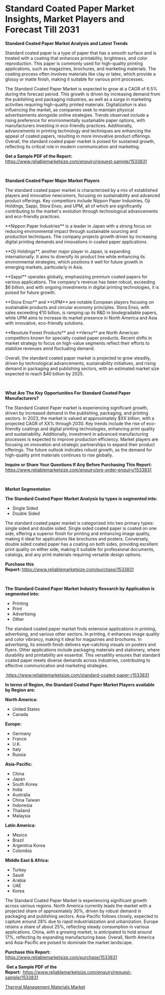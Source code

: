 <p><h1>Standard Coated Paper Market Insights, Market Players and Forecast Till 2031</h1></p><p><strong>Standard Coated Paper Market Analysis and Latest Trends</strong></p>
<p><p>Standard coated paper is a type of paper that has a smooth surface and is treated with a coating that enhances printability, brightness, and color reproduction. This paper is commonly used for high-quality printing applications, such as magazines, brochures, and marketing materials. The coating process often involves materials like clay or latex, which provide a glossy or matte finish, making it suitable for various print processes.</p><p>The Standard Coated Paper Market is expected to grow at a CAGR of 6.5% during the forecast period. This growth is driven by increasing demand from the publishing and packaging industries, as well as a surge in marketing activities requiring high-quality printed materials. Digitalization is also influencing the market, as companies seek to maintain physical advertisements alongside online strategies. Trends observed include a rising preference for environmentally sustainable paper options, with manufacturers investing in eco-friendly practices. Additionally, advancements in printing technology and techniques are enhancing the appeal of coated papers, resulting in more innovative product offerings. Overall, the standard coated paper market is poised for sustained growth, reflecting its critical role in modern communication and marketing.</p></p>
<p><strong>Get a Sample PDF of the Report:&nbsp;</strong> <a href="https://www.reliablemarketsize.com/enquiry/request-sample/1533831?utm_campaign=1105&utm_medium=2&utm_source=Github&utm_content=ia&utm_term=09112024&utm_id=standard-coated-paper">https://www.reliablemarketsize.com/enquiry/request-sample/1533831</a></p>
<p>&nbsp;</p>
<p><strong>Standard Coated Paper Major Market Players</strong></p>
<p><p>The standard coated paper market is characterized by a mix of established players and innovative newcomers, focusing on sustainability and advanced product offerings. Key competitors include Nippon Paper Industries, Oji Holdings, Sappi, Stora Enso, and UPM, all of which are significantly contributing to the market's evolution through technological advancements and eco-friendly practices.</p><p>**Nippon Paper Industries** is a leader in Japan with a strong focus on reducing environmental impact through sustainable sourcing and production techniques. The company projects growth driven by increasing digital printing demands and innovations in coated paper applications.</p><p>**Oji Holdings**, another major player in Japan, is expanding internationally. It aims to diversify its product line while enhancing its environmental strategies, which positions it well for future growth in emerging markets, particularly in Asia.</p><p>**Sappi** operates globally, emphasizing premium coated papers for various applications. The company's revenue has been robust, exceeding $6 billion, and with ongoing investments in digital printing technologies, it is poised for future growth.</p><p>**Stora Enso** and **UPM** are notable European players focusing on sustainable products and circular economy principles. Stora Enso, with sales exceeding €10 billion, is ramping up its R&D in biodegradable papers, while UPM aims to increase its market presence in North America and Asia with innovative, eco-friendly solutions.</p><p>**Resolute Forest Products** and **Verso** are North American competitors known for specialty coated paper products. Recent shifts in market strategy to focus on high-value segments reflect their efforts to stabilize revenues amid fluctuating demand.</p><p>Overall, the standard coated paper market is projected to grow steadily, driven by technological advancements, sustainability initiatives, and rising demand in packaging and publishing sectors, with an estimated market size expected to reach $40 billion by 2025.</p></p>
<p>&nbsp;</p>
<p><strong>What Are The Key Opportunities For Standard Coated Paper Manufacturers?</strong></p>
<p><p>The Standard Coated Paper market is experiencing significant growth, driven by increased demand in the publishing, packaging, and printing sectors. In 2023, the market is valued at approximately $XX billion, with a projected CAGR of XX% through 2030. Key trends include the rise of eco-friendly coatings and digital printing technologies, enhancing print quality and sustainability. Additionally, investment in advanced manufacturing processes is expected to improve production efficiency. Market players are focusing on innovation and strategic partnerships to expand their product offerings. The future outlook indicates robust growth, as the demand for high-quality print materials continues to rise globally.</p></p>
<p><strong>Inquire or Share Your Questions If Any Before Purchasing This Report:</strong> <a href="https://www.reliablemarketsize.com/enquiry/pre-order-enquiry/1533831?utm_campaign=1105&utm_medium=2&utm_source=Github&utm_content=ia&utm_term=09112024&utm_id=standard-coated-paper">https://www.reliablemarketsize.com/enquiry/pre-order-enquiry/1533831</a></p>
<p>&nbsp;</p>
<p><strong>Market Segmentation</strong></p>
<p><strong>The Standard Coated Paper Market Analysis by types is segmented into:</strong></p>
<p><ul><li>Single Sided</li><li>Double Sided</li></ul></p>
<p><p>The standard coated paper market is categorized into two primary types: single sided and double sided. Single sided coated paper is coated on one side, offering a superior finish for printing and enhancing image quality, making it ideal for applications like brochures and posters. Conversely, double sided coated paper has a coating on both sides, providing excellent print quality on either side, making it suitable for professional documents, catalogs, and any print materials requiring versatile design options.</p></p>
<p><strong>Purchase this Report:&nbsp;</strong><a href="https://www.reliablemarketsize.com/purchase/1533831?utm_campaign=1105&utm_medium=2&utm_source=Github&utm_content=ia&utm_term=09112024&utm_id=standard-coated-paper">https://www.reliablemarketsize.com/purchase/1533831</a></p>
<p>&nbsp;</p>
<p><strong>The Standard Coated Paper Market Industry Research by Application is segmented into:</strong></p>
<p><ul><li>Printing</li><li>Print</li><li>Advertising</li><li>Other</li></ul></p>
<p><p>The standard coated paper market finds extensive applications in printing, advertising, and various other sectors. In printing, it enhances image quality and color vibrancy, making it ideal for magazines and brochures. In advertising, its smooth finish delivers eye-catching visuals on posters and flyers. Other applications include packaging materials and stationery, where durability and printability are essential. This versatility ensures that standard coated paper meets diverse demands across industries, contributing to effective communication and marketing strategies.</p></p>
<p><a href="https://www.reliablemarketsize.com/standard-coated-paper-r1533831?utm_campaign=1105&utm_medium=2&utm_source=Github&utm_content=ia&utm_term=09112024&utm_id=standard-coated-paper">&nbsp;https://www.reliablemarketsize.com/standard-coated-paper-r1533831</a></p>
<p><strong>In terms of Region, the Standard Coated Paper Market Players available by Region are:</strong></p>
<p>
    <p> <strong> North America: </strong>
        <ul>
            <li>United States</li>
            <li>Canada</li>
        </ul>
        </p> 
    <p> <strong> Europe: </strong>
        <ul>
            <li>Germany</li>
            <li>France</li>
            <li>U.K.</li>
            <li>Italy</li>
            <li>Russia</li>
        </ul>
        </p> 
    <p> <strong> Asia-Pacific: </strong>
        <ul>
            <li>China</li>
            <li>Japan</li>
            <li>South Korea</li>
            <li>India</li>
            <li>Australia</li>
            <li>China Taiwan</li>
            <li>Indonesia</li>
            <li>Thailand</li>
            <li>Malaysia</li>
        </ul>
        </p> 
    <p> <strong> Latin America: </strong>
        <ul>
            <li>Mexico</li>
            <li>Brazil</li>
            <li>Argentina Korea</li>
            <li>Colombia</li>
        </ul>
        </p> 
    <p> <strong> Middle East & Africa: </strong>
        <ul>
            <li>Turkey</li>
            <li>Saudi</li>
            <li>Arabia</li>
            <li>UAE</li>
            <li>Korea</li>
        </ul>
    </p>
    </p>
<p><p>The Standard Coated Paper Market is experiencing significant growth across various regions. North America currently leads the market with a projected share of approximately 30%, driven by robust demand in packaging and publishing sectors. Asia-Pacific follows closely, expected to capture around 28% due to rapid industrialization and urbanization. Europe retains a share of about 25%, reflecting steady consumption in various applications. China, with a growing market, is anticipated to hold around 17%, reflecting its expanding manufacturing base. Overall, North America and Asia-Pacific are poised to dominate the market landscape.</p></p>
<p><strong>Purchase this Report: </strong><a href="https://www.reliablemarketsize.com/purchase/1533831?utm_campaign=1105&utm_medium=2&utm_source=Github&utm_content=ia&utm_term=09112024&utm_id=standard-coated-paper">https://www.reliablemarketsize.com/purchase/1533831</a></p>
<p>&nbsp;<strong>Get a Sample PDF of the Report:&nbsp;&nbsp;</strong><a href="https://www.reliablemarketsize.com/enquiry/request-sample/1533831?utm_campaign=1105&utm_medium=2&utm_source=Github&utm_content=ia&utm_term=09112024&utm_id=standard-coated-paper">https://www.reliablemarketsize.com/enquiry/request-sample/1533831</a></p>
<p><strong></strong></p>
<p><p><a href="https://github.com/NorbertYates/Market-Research-Report-List-7/blob/main/thermal-management-materials-market.md?utm_campaign=1105&utm_medium=2&utm_source=Github&utm_content=ia&utm_term=09112024&utm_id=standard-coated-paper">Thermal Management Materials Market</a></p></p>